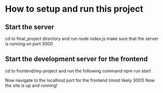 # How to setup and run this project

## Start the server
cd to final_project directory and run node index.js
make sure that the server is running on port 3000

## Start the development server for the frontend
cd to frontend/my-project and run the following command
npm run start

Now navigate to the localhost port for the frontend (most likely 3001)
Now the site is up and running!